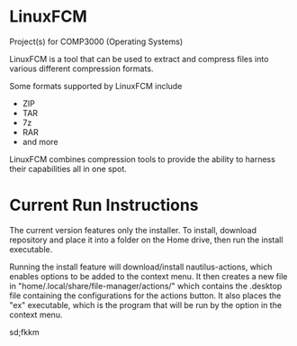 # LinuxFCM

Project(s) for COMP3000 (Operating Systems)

LinuxFCM is a tool that can be used to extract and compress files into various different compression formats.

Some formats supported by LinuxFCM include
  - ZIP
  - TAR
  - 7z
  - RAR
  - and more

LinuxFCM combines compression tools to provide the ability to harness their capabilities all in one spot.

# Current Run Instructions

The current version features only the installer. To install, download repository and place it into a folder on the Home drive, then run the install executable.

Running the install feature will download/install nautilus-actions, which enables options to be added to the context menu. It then creates a new file in "home/.local/share/file-manager/actions/" which contains the .desktop file containing the configurations for the actions button. It also places the "ex" executable, which is the program that will be run by the option in the context menu.


sd;fkkm
